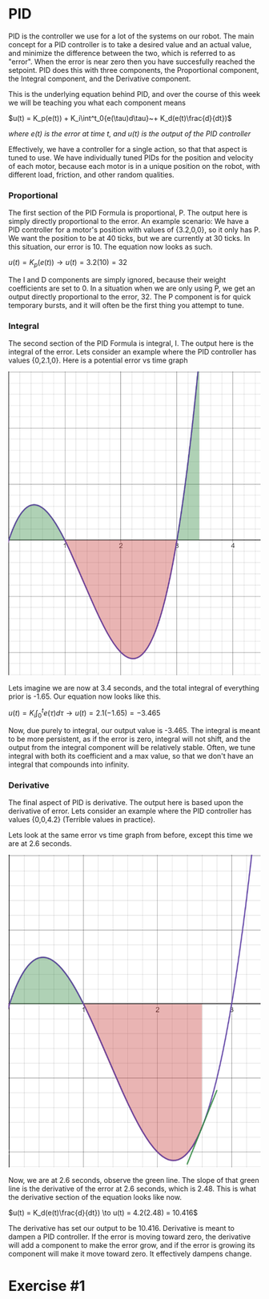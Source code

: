 # PID

PID is the controller we use for a lot of the systems on our robot. The main concept for a PID controller is to take a desired value and an actual value, and minimize the difference between the two, which is referred to as "error". When the error is near zero then you have succesfully reached the setpoint. PID does this with three components, the Proportional component, the Integral component, and the Derivative component.

This is the underlying equation behind PID, and over the course of this week we will be teaching you what each component means

$u(t) = K_p(e(t)) + K_i\int^t_0{e(\tau)d\tau}~+ K_d(e(t)\frac{d}{dt})$

*where e(t) is the error at time t, and u(t) is the output of the PID controller*

Effectively, we have a controller for a single action, so that that aspect is tuned to use. We have individually tuned PIDs for the position and velocity of each motor, because each motor is in a unique position on the robot, with different load, friction, and other random qualities.

### Proportional

The first section of the PID Formula is proportional, P. The output here is simply directly proportional to the error.
An example scenario: We have a PID controller for a motor's position with values of {3.2,0,0}, so it only has P. We want the position to be at 40 ticks, but we are currently at 30 ticks. In this situation, our error is 10. The equation now looks as such.

$u(t) = K_p(e(t))\to u(t) = 3.2(10) = 32$

The I and D components are simply ignored, because their weight coefficients are set to 0. In a situation when we are only using P, we get an output directly proportional to the error, 32.
The P component is for quick temporary bursts, and it will often be the first thing you attempt to tune.

### Integral

The second section of the PID Formula is integral, I. The output here is the integral of the error. Lets consider an example where the PID controller has values {0,2.1,0}. Here is a potential error vs time graph

![](assets/week3_1.png)

Lets imagine we are now at 3.4 seconds, and the total integral of everything prior is -1.65. Our equation now looks like this.

$u(t) = K_i\int^t_0{e(\tau)d\tau} \to u(t) = 2.1(-1.65) = -3.465$

Now, due purely to integral, our output value is -3.465.
The integral is meant to be more persistent, as if the error is zero, integral will not shift, and the output from the integral component will be relatively stable. Often, we tune integral with both its coefficient and a max value, so that we don't have an integral that compounds into infinity.

### Derivative

The final aspect of PID is derivative. The output here is based upon the derivative of error. Lets consider an example where the PID controller has values {0,0,4.2} (Terrible values in practice).

Lets look at the same error vs time graph from before, except this time we are at 2.6 seconds.

![](assets/week3_2.png)

Now, we are at 2.6 seconds, observe the green line. The slope of that green line is the derivative of the error at 2.6 seconds, which is 2.48. This is what the derivative section of the equation looks like now.

$u(t) = K_d(e(t)\frac{d}{dt}) \to u(t) = 4.2(2.48) = 10.416$

The derivative has set our output to be 10.416. Derivative is meant to dampen a PID controller. If the error is moving toward zero, the derivative will add a component to make the error grow, and if the error is growing its component will make it move toward zero. It effectively dampens change.

# Exercise #1
